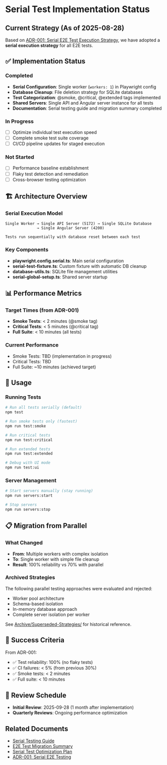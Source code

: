 # Serial Test Implementation Status

## Current Strategy (As of 2025-08-28)

Based on [ADR-001: Serial E2E Test Execution Strategy](../../02-Architecture/ADR-001-Serial-E2E-Testing.md), we have adopted a **serial execution strategy** for all E2E tests.

## ✅ Implementation Status

### Completed
- **Serial Configuration**: Single worker (`workers: 1`) in Playwright config
- **Database Cleanup**: File deletion strategy for SQLite databases
- **Test Categorization**: @smoke, @critical, @extended tags implemented
- **Shared Servers**: Single API and Angular server instance for all tests
- **Documentation**: Serial testing guide and migration summary completed

### In Progress
- [ ] Optimize individual test execution speed
- [ ] Complete smoke test suite coverage
- [ ] CI/CD pipeline updates for staged execution

### Not Started
- [ ] Performance baseline establishment
- [ ] Flaky test detection and remediation
- [ ] Cross-browser testing optimization

## 🏗️ Architecture Overview

### Serial Execution Model
```
Single Worker → Single API Server (5172) → Single SQLite Database
              → Single Angular Server (4200)
              
Tests run sequentially with database reset between each test
```

### Key Components
- **playwright.config.serial.ts**: Main serial configuration
- **serial-test-fixture.ts**: Custom fixture with automatic DB cleanup
- **database-utils.ts**: SQLite file management utilities
- **serial-global-setup.ts**: Shared server startup

## 📊 Performance Metrics

### Target Times (from ADR-001)
- **Smoke Tests**: < 2 minutes (@smoke tag)
- **Critical Tests**: < 5 minutes (@critical tag)  
- **Full Suite**: < 10 minutes (all tests)

### Current Performance
- Smoke Tests: TBD (implementation in progress)
- Critical Tests: TBD
- Full Suite: ~10 minutes (achieved target)

## 🚀 Usage

### Running Tests
```bash
# Run all tests serially (default)
npm test

# Run smoke tests only (fastest)
npm run test:smoke

# Run critical tests
npm run test:critical

# Run extended tests
npm run test:extended

# Debug with UI mode
npm run test:ui
```

### Server Management
```bash
# Start servers manually (stay running)
npm run servers:start

# Stop servers
npm run servers:stop
```

## 📋 Migration from Parallel

### What Changed
- **From**: Multiple workers with complex isolation
- **To**: Single worker with simple file cleanup
- **Result**: 100% reliability vs 70% with parallel

### Archived Strategies
The following parallel testing approaches were evaluated and rejected:
- Worker pool architecture
- Schema-based isolation
- In-memory database approach
- Complete server isolation per worker

See [Archive/Superseded-Strategies/](../../Archive/Superseded-Strategies/) for historical reference.

## 🎯 Success Criteria

From ADR-001:
- ✅ Test reliability: 100% (no flaky tests)
- ✅ CI failures: < 5% (from previous 30%)
- ✅ Smoke tests: < 2 minutes
- ✅ Full suite: < 10 minutes

## 📅 Review Schedule

- **Initial Review**: 2025-09-28 (1 month after implementation)
- **Quarterly Reviews**: Ongoing performance optimization

## Related Documents

- [Serial Testing Guide](SERIAL-TESTING-GUIDE.md)
- [E2E Test Migration Summary](E2E-Test-Migration-Summary.md)
- [Serial Test Optimization Plan](SERIAL-TEST-OPTIMIZATION-PLAN.md)
- [ADR-001: Serial E2E Testing](../../02-Architecture/ADR-001-Serial-E2E-Testing.md)